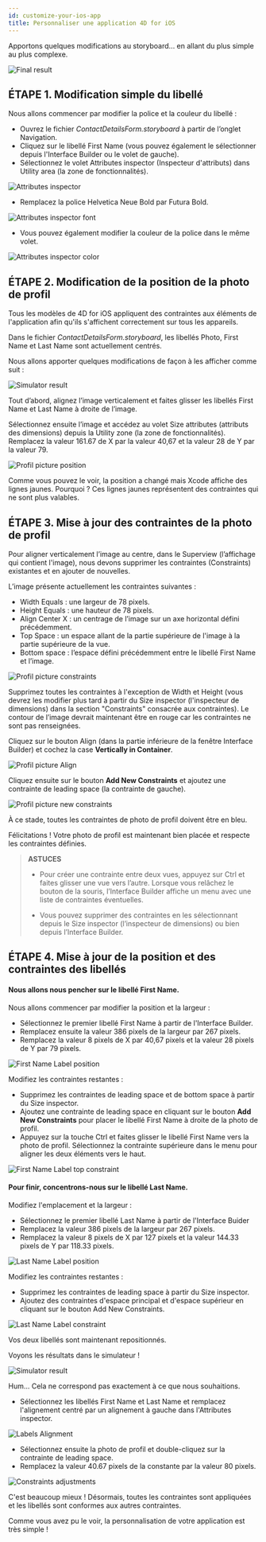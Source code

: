 ```yaml
---
id: customize-your-ios-app
title: Personnaliser une application 4D for iOS
---
```


Apportons quelques modifications au storyboard... en allant du plus simple au plus complexe.

![Final result](assets/en/customize-with-xcode/Simlator-Before-After-Xcode-4D-for-iOS.png)

## ÉTAPE 1. Modification simple du libellé

Nous allons commencer par modifier la police et la couleur du libellé :

* Ouvrez le fichier *ContactDetailsForm.storyboard* à partir de l’onglet Navigation.
* Cliquez sur le libellé First Name (vous pouvez également le sélectionner depuis l'Interface Builder ou le volet de gauche).
* Sélectionnez le volet Attributes inspector (Inspecteur d'attributs) dans Utility area (la zone de fonctionnalités).

![Attributes inspector](assets/en/customize-with-xcode/Attributes-inspector-Xcode-4D-for-iOS.png)

* Remplacez la police Helvetica Neue Bold par Futura Bold.

![Attributes inspector font](assets/en/customize-with-xcode/Attributes-inspector-font-Xcode-4D-for-iOS.png)

* Vous pouvez également modifier la couleur de la police dans le même volet.

![Attributes inspector color](assets/en/customize-with-xcode/Attributes-inspector-color-Xcode-4D-for-iOS.png)

## ÉTAPE 2. Modification de la position de la photo de profil

Tous les modèles de 4D for iOS appliquent des contraintes aux éléments de l'application afin qu'ils s'affichent correctement sur tous les appareils.

Dans le fichier *ContactDetailsForm.storyboard*, les libellés Photo, First Name et Last Name sont actuellement centrés.

Nous allons apporter quelques modifications de façon à les afficher comme suit :

![Simulator result](assets/en/customize-with-xcode/Simlator-Final-Xcode-4D-for-iOS.png)

Tout d’abord, alignez l’image verticalement et faites glisser les libellés First Name et Last Name à droite de l’image.

Sélectionnez ensuite l’image et accédez au volet Size attributes (attributs des dimensions) depuis la Utility zone (la zone de fonctionnalités). Remplacez la valeur 161.67 de X par la valeur 40,67 et la valeur 28 de Y par la valeur 79.

![Profil picture position](assets/en/customize-with-xcode/Profil-picture-position-Xcode-4D-for-iOS.png)

Comme vous pouvez le voir, la position a changé mais Xcode affiche des lignes jaunes. Pourquoi ? Ces lignes jaunes représentent des contraintes qui ne sont plus valables.

## ÉTAPE 3. Mise à jour des contraintes de la photo de profil

Pour aligner verticalement l’image au centre, dans le Superview (l’affichage qui contient l'image), nous devons supprimer les contraintes (Constraints) existantes et en ajouter de nouvelles.

L’image présente actuellement les contraintes suivantes :

* Width Equals : une largeur de 78 pixels.
* Height Equals : une hauteur de 78 pixels.
* Align Center X : un centrage de l’image sur un axe horizontal défini précédemment.
* Top Space : un espace allant de la partie supérieure de l'image à la partie supérieure de la vue.
* Bottom space <First Name>: l’espace défini précédemment entre le libellé First Name et l’image.

![Profil picture constraints](assets/en/customize-with-xcode/Profil-picture-constraints-Xcode-4D-for-iOS.png)

Supprimez toutes les contraintes à l'exception de Width et Height (vous devrez les modifier plus tard à partir du Size inspector (l'inspecteur de dimensions) dans la section "Constraints" consacrée aux contraintes). Le contour de l’image devrait maintenant être en rouge car les contraintes ne sont pas renseignées.

Cliquez sur le bouton Align (dans la partie inférieure de la fenêtre Interface Builder) et cochez la case **Vertically in Container**.

![Profil picture Align](assets/en/customize-with-xcode/Profil-picture-Align-Xcode-4D-for-iOS.png)

Cliquez ensuite sur le bouton **Add New Constraints** et ajoutez une contrainte de leading space (la contrainte de gauche).

![Profil picture new constraints](assets/en/customize-with-xcode/Profil-picture-new-constraints-4D-for-iOS.png)

À ce stade, toutes les contraintes de photo de profil doivent être en bleu.

Félicitations ! Votre photo de profil est maintenant bien placée et respecte les contraintes définies.

> **ASTUCES**
> 
> * Pour créer une contrainte entre deux vues, appuyez sur Ctrl et faites glisser une vue vers l’autre. Lorsque vous relâchez le bouton de la souris, l’Interface Builder affiche un menu avec une liste de contraintes éventuelles.
> 
> * Vous pouvez supprimer des contraintes en les sélectionnant depuis le Size inspector (l’inspecteur de dimensions) ou bien depuis l’Interface Builder.

## ÉTAPE 4. Mise à jour de la position et des contraintes des libellés

#### Nous allons nous pencher sur le libellé First Name.

Nous allons commencer par modifier la position et la largeur :

* Sélectionnez le premier libellé First Name à partir de l'Interface Builder.
* Remplacez ensuite la valeur 386 pixels de la largeur par 267 pixels.
* Remplacez la valeur 8 pixels de X par 40,67 pixels et la valeur 28 pixels de Y par 79 pixels.

![First Name Label position](assets/en/customize-with-xcode/First-Name-Label-position-Xcode-4D-for-iOS.png)

Modifiez les contraintes restantes :

* Supprimez les contraintes de leading space et de bottom space à partir du Size inspector.
* Ajoutez une contrainte de leading space en cliquant sur le bouton **Add New Constraints** pour placer le libellé First Name à droite de la photo de profil.
* Appuyez sur la touche Ctrl et faites glisser le libellé First Name vers la photo de profil. Sélectionnez la contrainte supérieure dans le menu pour aligner les deux éléments vers le haut.

![First Name Label top constraint](assets/en/customize-with-xcode/First-Name-Label-top-constraint-Xcode-4D-for-iOS.png)

#### Pour finir, concentrons-nous sur le libellé Last Name.

Modifiez l'emplacement et la largeur :

* Sélectionnez le premier libellé Last Name à partir de l'Interface Buider
* Remplacez la valeur 386 pixels de la largeur par 267 pixels.
* Remplacez la valeur 8 pixels de X par 127 pixels et la valeur 144.33 pixels de Y par 118.33 pixels.

![Last Name Label position](assets/en/customize-with-xcode/Last-Name-Label-position-Xcode-4D-for-iOS.png)

Modifiez les contraintes restantes :

* Supprimez les contraintes de leading space à partir du Size inspector.
* Ajoutez des contraintes d'espace principal et d'espace supérieur en cliquant sur le bouton Add New Constraints.

![Last Name Label constraint](assets/en/customize-with-xcode/Last-Name-Label-constraint-Xcode-4D-for-iOS.png)

Vos deux libellés sont maintenant repositionnés.

Voyons les résultats dans le simulateur !

![Simulator result](assets/en/customize-with-xcode/Simulator-Xcode-4D-for-iOS.png)

Hum... Cela ne correspond pas exactement à ce que nous souhaitions.

* Sélectionnez les libellés First Name et Last Name et remplacez l'alignement centré par un alignement à gauche dans l'Attributes inspector.

![Labels Alignment](assets/en/customize-with-xcode/Labels-Alignment-Xcode-4D-for-iOS.png)

* Sélectionnez ensuite la photo de profil et double-cliquez sur la contrainte de leading space.
* Remplacez la valeur 40.67 pixels de la constante par la valeur 80 pixels.

![Constraints adjustments](assets/customize-with-xcode/Constraints-adjustments-Xcode-4D-for-iOS.png)

C'est beaucoup mieux ! Désormais, toutes les contraintes sont appliquées et les libellés sont conformes aux autres contraintes.

Comme vous avez pu le voir, la personnalisation de votre application est très simple !
